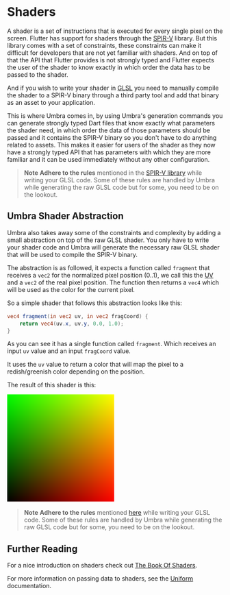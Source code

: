 # Shaders

A shader is a set of instructions that is executed for every single pixel on the screen. Flutter has support for shaders 
through the [SPIR-V](https://github.com/flutter/engine/tree/main/lib/spirv) library. But this library comes with a set of constraints, 
these constraints can make it difficult for developers that are not yet familiar with shaders. And on top of that the API that Flutter 
provides is not strongly typed and Flutter expects the user of the shader to know exactly in which order the data has to be passed to the 
shader.

And if you wish to write your shader in [GLSL](https://www.khronos.org/opengl/wiki/OpenGL_Shading_Language) you need to manually compile 
the shader to a SPIR-V binary through a third party tool and add that binary as an asset to your application.

This is where Umbra comes in, by using Umbra's generation commands you can generate strongly typed Dart files that know exactly what 
parameters the shader need, in which order the data of those parameters should be passed and it contains the SPIR-V binary so you don't have 
to do anything related to assets. This makes it easier for users of the shader as they now have a strongly typed API that has parameters with 
which they are more familiar and it can be used immediately without any other configuration.

> **Note**
> **Adhere to the rules** mentioned in the [SPIR-V library](https://github.com/flutter/engine/blob/master/lib/spirv/README.md) while writing your GLSL code. Some of these rules are handled by Umbra while generating the raw GLSL code but for some, you need to be on the lookout.

## Umbra Shader Abstraction

Umbra also takes away some of the constraints and complexity by adding a small abstraction on top of the raw GLSL shader. You only have to write 
your shader code and Umbra will generate the necessary raw GLSL shader that will be used to compile the SPIR-V binary. 

The abstraction is as followed, it expects a function called `fragment` that receives a `vec2` for the normalized pixel position (0..1), we call 
this the [UV](https://en.wikipedia.org/wiki/UV_mapping) and a `vec2` of the real pixel position. The function then returns a `vec4` which will be 
used as the color for the current pixel.

So a simple shader that follows this abstraction looks like this:

```glsl
vec4 fragment(in vec2 uv, in vec2 fragCoord) {
    return vec4(uv.x, uv.y, 0.0, 1.0);
}
```

As you can see it has a single function called `fragment`. Which receives an input `uv` value and an input `fragCoord` value.

It uses the `uv` value to return a color that will map the pixel to a redish/greenish color depending on the position.

The result of this shader is this:

![simple_uv_map](https://raw.githubusercontent.com/wolfenrain/umbra/main/assets/simple_uv_map.png)

> **Note**
> **Adhere to the rules** mentioned [here](https://github.com/flutter/engine/blob/master/lib/spirv/README.md) while writing your GLSL code. Some of these rules are handled by Umbra while generating the raw GLSL code but for some, you need to be on the lookout.

## Further Reading

For a nice introduction on shaders check out [The Book Of Shaders](https://thebookofshaders.com/).

For more information on passing data to shaders, see the [Uniform](https://github.com/wolfenrain/umbra/tree/main/docs/shader-specifications/2-uniforms.md) documentation.

